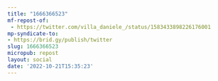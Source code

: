 ```yaml
---
title: "1666366523"
mf-repost-of:
 - https://twitter.com/villa_daniele_/status/1583433898226176001
mp-syndicate-to:
- https://brid.gy/publish/twitter
slug: 1666366523
micropub: repost
layout: social
date: '2022-10-21T15:35:23'
---
```

